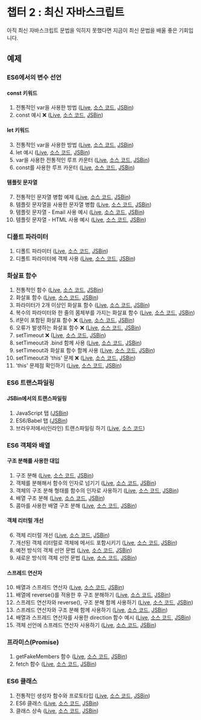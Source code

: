 챕터 2 : 최신 자바스크립트
==================
아직 최신 자바스크립트 문법을 익히지 못했다면 지금이 최신 문법을 배울 좋은 기회입니다.

예제
--------

### ES6에서의 변수 선언

#### const 키워드

1. 전통적인 var을 사용한 방법 ([Live](https://rawgit.com/MoonHighway/learning-react/master/chapter-02/01-declaring-variables/01-const.html), [소스 코드](./01-declaring-variables/01-const.html), [JSBin](http://jsbin.com/gapoxa/1/edit?js,output))
2. const 예시 ❌
   ([Live](https://rawgit.com/MoonHighway/learning-react/master/chapter-02/01-declaring-variables/02-const.html), [소스 코드](./01-declaring-variables/02-const.html), [JSBin](http://jsbin.com/gapoxa/2/edit?js,output))

#### let 키워드

3. 전통적인 var을 사용한 방법 ([Live](https://rawgit.com/MoonHighway/learning-react/master/chapter-02/01-declaring-variables/03-let.html), [소스 코드](./01-declaring-variables/03-let.html), [JSBin](http://jsbin.com/gapoxa/3/edit?js,output))
4. let 예시 ([Live](https://rawgit.com/MoonHighway/learning-react/master/chapter-02/01-declaring-variables/04-let.html), [소스 코드](./01-declaring-variables/04-let.html), [JSBin](http://jsbin.com/gapoxa/4/edit?js,output))
5. var을 사용한 전통적인 루프 카운터 ([Live](https://rawgit.com/MoonHighway/learning-react/master/chapter-02/01-declaring-variables/05-let.html), [소스 코드](./01-declaring-variables/05-let.html), [JSBin](http://jsbin.com/gapoxa/5/edit?js,output))
6. const를 사용한 루프 카운터 ([Live](https://rawgit.com/MoonHighway/learning-react/master/chapter-02/01-declaring-variables/06-let.html), [소스 코드](./01-declaring-variables/06-let.html), [JSBin](http://jsbin.com/gapoxa/6/edit?js,output))

#### 템플릿 문자열

7. 전통적인 문자열 병합 예제 ([Live](https://rawgit.com/MoonHighway/learning-react/master/chapter-02/01-declaring-variables/07-template-strings.html), [소스 코드](./01-declaring-variables/07-template-strings.html), [JSBin](http://jsbin.com/gapoxa/7/edit?js,output))
8. 템플릿 문자열을 사용한 문자열 병합 ([Live](https://rawgit.com/MoonHighway/learning-react/master/chapter-02/01-declaring-variables/08-template-strings.html), [소스 코드](./01-declaring-variables/08-template-strings.html), [JSBin](http://jsbin.com/gapoxa/8/edit?js,output))
9. 템플릿 문자열 - Email 사용 예시 ([Live](https://rawgit.com/MoonHighway/learning-react/master/chapter-02/01-declaring-variables/09-template-strings.html), [소스 코드](./01-declaring-variables/09-template-strings.html), [JSBin](http://jsbin.com/gapoxa/9/edit?js,output))
10. 템플릿 문자열 - HTML 사용 예시 ([Live](https://rawgit.com/MoonHighway/learning-react/master/chapter-02/01-declaring-variables/10-template-strings.html), [소스 코드](./01-declaring-variables/10-template-strings.html), [JSBin](http://jsbin.com/gapoxa/10/edit?js,output))

### 디폴트 파라미터

1. 디폴트 파라미터 ([Live](https://rawgit.com/MoonHighway/learning-react/master/chapter-02/02-es6-functions/01-default-parameters.html), [소스 코드](./02-es6-functions/01-default-parameters.html), [JSBin](http://jsbin.com/yeqexu/1/edit?js,console))
2. 디폴트 파라미터에 객체 사용 ([Live](https://rawgit.com/MoonHighway/learning-react/master/chapter-02/02-es6-functions/02-default-parameters.html), [소스 코드](./02-es6-functions/02-default-parameters.html), [JSBin](http://jsbin.com/yeqexu/2/edit?js,console))

### 화살표 함수

1. 전통적인 함수
  ([Live](https://rawgit.com/MoonHighway/learning-react/master/chapter-02/03-arrow-functions/01-arrows.html), [소스 코드](./03-arrow-functions/01-arrows.html), [JSBin](http://jsbin.com/tegefa/1/edit?js,console))
2. 화살표 함수 ([Live](https://rawgit.com/MoonHighway/learning-react/master/chapter-02/03-arrow-functions/02-arrows.html), [소스 코드](./03-arrow-functions/02-arrows.html), [JSBin](http://jsbin.com/tegefa/2/edit?js,console))
3. 파라미터가 2개 이상인 화살표 함수 ([Live](https://rawgit.com/MoonHighway/learning-react/master/chapter-02/03-arrow-functions/03-arrows.html), [소스 코드](./03-arrow-functions/03-arrows.html), [JSBin](http://jsbin.com/tegefa/3/edit?js,console))
4. 복수의 파라미터와 한 줄의 몸체부를 가지는 화살표 함수 ([Live](https://rawgit.com/MoonHighway/learning-react/master/chapter-02/03-arrow-functions/04-arrows.html), [소스 코드](./03-arrow-functions/04-arrows.html), [JSBin](http://jsbin.com/tegefa/4/edit?js,console))
5. if문이 포함된 화살표 함수 ❌  ([Live](https://rawgit.com/MoonHighway/learning-react/master/chapter-02/03-arrow-functions/05-arrows.html), [소스 코드](./03-arrow-functions/05-arrows.html), [JSBin](http://jsbin.com/tegefa/5/edit?js,console))
6. 오류가 발생하는 화살표 함수 ❌  ([Live](https://rawgit.com/MoonHighway/learning-react/master/chapter-02/03-arrow-functions/06-arrows.html), [소스 코드](./03-arrow-functions/06-arrows.html), [JSBin](http://jsbin.com/tegefa/6/edit?js,console))
7. setTimeout ❌  ([Live](https://rawgit.com/MoonHighway/learning-react/master/chapter-02/03-arrow-functions/07-arrows.html), [소스 코드](./03-arrow-functions/07-arrows.html), [JSBin](http://jsbin.com/tegefa/7/edit?js,console))
8. setTimeout과 .bind 함께 사용 ([Live](https://rawgit.com/MoonHighway/learning-react/master/chapter-02/03-arrow-functions/08-arrows.html), [소스 코드](./03-arrow-functions/08-arrows.html), [JSBin](http://jsbin.com/tegefa/8/edit?js,console))
9. setTimeout과 화살표 함수 함께 사용 ([Live](https://rawgit.com/MoonHighway/learning-react/master/chapter-02/03-arrow-functions/09-arrows.html), [소스 코드](./03-arrow-functions/09-arrows.html), [JSBin](http://jsbin.com/tegefa/9/edit?js,console))
10. setTimeout과 'this' 문제 ❌  ([Live](https://rawgit.com/MoonHighway/learning-react/master/chapter-02/03-arrow-functions/10-arrows.html), [소스 코드](./03-arrow-functions/10-arrows.html), [JSBin](http://jsbin.com/tegefa/10/edit?js,console))
11. 'this' 문제점 확인하기 ([Live](https://rawgit.com/MoonHighway/learning-react/master/chapter-02/03-arrow-functions/11-arrows.html), [소스 코드](./03-arrow-functions/11-arrows.html), [JSBin](http://jsbin.com/tegefa/11/edit?js,console))

### ES6 트랜스파일링

#### JSBin에서의 트랜스파일링

1. JavaScript 탭 ([JSBin](http://jsbin.com/puraror/1/edit?js,console))
2. ES6/Babel 탭 ([JSBin](http://jsbin.com/puraror/2/edit?js,console))
3. 브라우저에서(인라인) 트랜스파일링 하기 ([Live](http://rawgit.com/MoonHighway/learning-react/master/chapter-02/babel-inline-transpiler.html),
  [소스 코드](./babel-inline-transpiler.html))

### ES6 객체와 배열

#### 구조 분해를 사용한 대입

1. 구조 분해 ([Live](https://rawgit.com/MoonHighway/learning-react/master/chapter-02/04-objects-and-arrays/01-destructuring.html), [소스 코드](./04-objects-and-arrays/01-destructuring.html), [JSBin](http://jsbin.com/jukokaf/1/edit?js,console))
2. 객체를 분해해서 함수의 인자로 넘기기 ([Live](https://rawgit.com/MoonHighway/learning-react/master/chapter-02/04-objects-and-arrays/02-destructuring.html), [소스 코드](./04-objects-and-arrays/02-destructuring.html), [JSBin](http://jsbin.com/jukokaf/2/edit?js,console))
3. 객체의 구조 분해 형태를 함수의 인자로 사용하기 ([Live](https://rawgit.com/MoonHighway/learning-react/master/chapter-02/04-objects-and-arrays/03-destructuring.html), [소스 코드](./04-objects-and-arrays/03-destructuring.html), [JSBin](http://jsbin.com/jukokaf/3/edit?js,console))
4. 배열 구조 분해 ([Live](https://rawgit.com/MoonHighway/learning-react/master/chapter-02/04-objects-and-arrays/04-destructuring.html), [소스 코드](./04-objects-and-arrays/04-destructuring.html), [JSBin](http://jsbin.com/jukokaf/4/edit?js,console))
5. 콤마를 사용한 배열 구조 분해 ([Live](https://rawgit.com/MoonHighway/learning-react/master/chapter-02/04-objects-and-arrays/05-destructuring.html), [소스 코드](./04-objects-and-arrays/05-destructuring.html), [JSBin](http://jsbin.com/jukokaf/5/edit?js,console))

#### 객체 리터럴 개선

6. 객체 리터럴 개선 ([Live](https://rawgit.com/MoonHighway/learning-react/master/chapter-02/04-objects-and-arrays/06-object-literal-enhancement.html), [소스 코드](./04-objects-and-arrays/06-object-literal-enhancement.html), [JSBin](http://jsbin.com/jukokaf/6/edit?js,console))
7. 개선된 객체 리터럴로 객체에 메서드 포함시키기 ([Live](https://rawgit.com/MoonHighway/learning-react/master/chapter-02/04-objects-and-arrays/07-object-literal-enhancement.html), [소스 코드](./04-objects-and-arrays/07-object-literal-enhancement.html), [JSBin](http://jsbin.com/jukokaf/7/edit?js,console))
8. 예전 방식의 객체 선언 문법 ([Live](https://rawgit.com/MoonHighway/learning-react/master/chapter-02/04-objects-and-arrays/08-object-literal-enhancement.html), [소스 코드](./04-objects-and-arrays/08-object-literal-enhancement.html), [JSBin](http://jsbin.com/jukokaf/8/edit?js,console))
9. 새로운 방식의 객체 선언 문법 ([Live](https://rawgit.com/MoonHighway/learning-react/master/chapter-02/04-objects-and-arrays/09-object-literal-enhancement.html), [소스 코드](./04-objects-and-arrays/09-object-literal-enhancement.html), [JSBin](http://jsbin.com/jukokaf/9/edit?js,console))

#### 스프레드 연산자

10. 배열과 스프레드 연산자 ([Live](https://rawgit.com/MoonHighway/learning-react/master/chapter-02/04-objects-and-arrays/10-spread-operator.html), [소스 코드](./04-objects-and-arrays/10-spread-operator.html), [JSBin](http://jsbin.com/jukokaf/10/edit?js,console))
11. 배열에 reverse()를 적용한 후 구조 분해하기 ([Live](https://rawgit.com/MoonHighway/learning-react/master/chapter-02/04-objects-and-arrays/11-spread-operator.html), [소스 코드](./04-objects-and-arrays/11-spread-operator.html), [JSBin](http://jsbin.com/jukokaf/11/edit?js,console))
12. 스프레드 연산자와 reverse(), 구조 분해 함께 사용하기 ([Live](https://rawgit.com/MoonHighway/learning-react/master/chapter-02/04-objects-and-arrays/12-spread-operator.html), [소스 코드](./04-objects-and-arrays/12-spread-operator.html), [JSBin](http://jsbin.com/jukokaf/12/edit?js,console))
13. 스프레드 연산자와 구조 분해 함께 사용하기 ([Live](https://rawgit.com/MoonHighway/learning-react/master/chapter-02/04-objects-and-arrays/13-spread-operator.html), [소스 코드](./04-objects-and-arrays/13-spread-operator.html), [JSBin](http://jsbin.com/jukokaf/13/edit?js,console))
14. 배열과 스프레드 연산자를 사용한 direction 함수 예시 ([Live](https://rawgit.com/MoonHighway/learning-react/master/chapter-02/04-objects-and-arrays/14-spread-operator.html), [소스 코드](./04-objects-and-arrays/14-spread-operator.html), [JSBin](http://jsbin.com/jukokaf/14/edit?js,console))
15. 객체 선언에 스프레드 연산자 사용하기 ([Live](https://rawgit.com/MoonHighway/learning-react/master/chapter-02/04-objects-and-arrays/15-spread-operator.html), [소스 코드](./04-objects-and-arrays/15-spread-operator.html), [JSBin](http://jsbin.com/jukokaf/15/edit?js,console))

### 프라미스(Promise)

1. getFakeMembers 함수 ([Live](https://rawgit.com/MoonHighway/learning-react/master/chapter-02/05-promises/01-promises.html), [소스 코드](./05-promises/01-promises.html), [JSBin](http://jsbin.com/pupojik/1/edit?js,console))
2. fetch 함수 ([Live](https://rawgit.com/MoonHighway/learning-react/master/chapter-02/05-promises/02-promises.html), [소스 코드](./05-promises/02-promises.html), [JSBin](http://jsbin.com/haguhe/1/edit?js,console))

### ES6 클래스

1. 전통적인 생성자 함수와 프로토타입 ([Live](https://rawgit.com/MoonHighway/learning-react/master/chapter-02/06-es6-class-syntax/01-classes.html), [소스 코드](./06-es6-class-syntax/01-classes.html), [JSBin](http://jsbin.com/hoqileh/1/edit?js,console))
2. ES6 클래스 ([Live](https://rawgit.com/MoonHighway/learning-react/master/chapter-02/06-es6-class-syntax/02-classes.html), [소스 코드](./06-es6-class-syntax/02-classes.html), [JSBin](http://jsbin.com/hoqileh/2/edit?js,console))
3. 클래스 상속 ([Live](https://rawgit.com/MoonHighway/learning-react/master/chapter-02/06-es6-class-syntax/03-classes.html), [소스 코드](./06-es6-class-syntax/03-classes.html), [JSBin](http://jsbin.com/hoqileh/3/edit?js,console))
